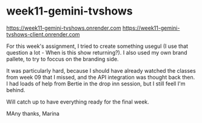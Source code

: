 # week11-gemini-tvshows

https://week11-gemini-tvshows.onrender.com
https://week11-gemini-tvshows-client.onrender.com

For this week's assignment, I tried to create something usegul (I use that question a lot - When is this show returning?).
I also used my own brand pallete, to try to foccus on the branding side.

It was particularly hard, because I should have already watched the classes from week 09 that I missed, and the API integration was thought back then.
I had loads of help from Bertie in the drop inn session, but I still feell I'm behind.

Will catch up to have everything ready for the final week.

MAny thanks,
Marina
